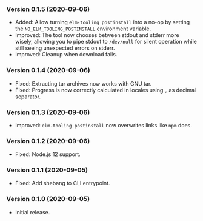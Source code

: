 ### Version 0.1.5 (2020-09-06)

- Added: Allow turning `elm-tooling postinstall` into a no-op by setting the `NO_ELM_TOOLING_POSTINSTALL` environment variable.
- Improved: The tool now chooses between stdout and stderr more wisely, allowing you to pipe stdout to `/dev/null` for silent operation while still seeing unexpected errors on stderr.
- Improved: Cleanup when download fails.

### Version 0.1.4 (2020-09-06)

- Fixed: Extracting tar archives now works with GNU tar.
- Fixed: Progress is now correctly calculated in locales using `,` as decimal separator.

### Version 0.1.3 (2020-09-06)

- Improved: `elm-tooling postinstall` now overwrites links like `npm` does.

### Version 0.1.2 (2020-09-06)

- Fixed: Node.js 12 support.

### Version 0.1.1 (2020-09-05)

- Fixed: Add shebang to CLI entrypoint.

### Version 0.1.0 (2020-09-05)

- Initial release.
